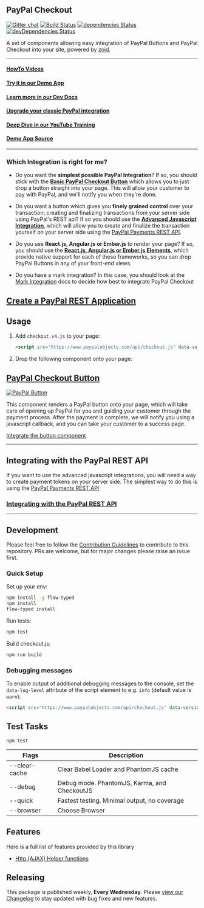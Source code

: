 PayPal Checkout
---------------

[![Gitter chat](https://badges.gitter.im/gitterHQ/gitter.png)](https://gitter.im/paypal/paypal-checkout) [![Build Status](https://img.shields.io/github/workflow/status/paypal/paypal-sdk-client/build/v4?logo=github&style=flat-square)](https://github.com/paypal/paypal-checkout-components/actions?query=workflow%3Abuild+branch%3Av4) [![dependencies Status](https://david-dm.org/paypal/paypal-checkout/status.svg)](https://david-dm.org/paypal/paypal-checkout) [![devDependencies Status](https://david-dm.org/paypal/paypal-checkout/dev-status.svg)](https://david-dm.org/paypal/paypal-checkout?type=dev)

A set of components allowing easy integration of PayPal Buttons and PayPal Checkout into your site, powered by
[zoid](https://github.com/krakenjs/zoid).

-----
#### [HowTo Videos](docs/videos.md)
#### [Try it in our Demo App](https://developer.paypal.com/demo/checkout)
#### [Learn more in our Dev Docs](https://developer.paypal.com/docs/integration/direct/express-checkout/integration-jsv4/add-paypal-button/)
#### [Upgrade your classic PayPal integration](docs/upgrade.md)
#### [Deep Dive in our YouTube Training](https://www.youtube.com/playlist?list=PLAlKnErU5lvhRl28KciytVHc5b8HS_tYP)
#### [Demo App Source](https://github.com/paypal/paypal-checkout-demo)
-----

### Which Integration is right for me?

- Do you want the **simplest possible PayPal Integration**? If so, you should stick with the [**Basic PayPal Checkout Button**](https://github.com/paypal/paypal-checkout/tree/master/docs/button.md#basic-integration)
   which allows you to just drop a button straight into your page. This will allow your customer  to pay with PayPal, and we'll notify you when they're done.

- Do you want a button which gives you **finely grained control** over your transaction; creating and finalizing transactions from your server
  side using PayPal's REST api? If so you should use the [**Advanced Javascript Integration**](https://github.com/paypal/paypal-checkout/tree/master/docs/button.md#advanced-integration), which will allow you to create
  and finalize the transaction yourself on your server side using the [PayPal Payments REST API](https://developer.paypal.com/docs/api/payments/).

- Do you use **React.js, Angular.js or Ember.js** to render your page? If so, you should use the [**React.js, Angular.js or Ember.js Elements**](https://github.com/paypal/paypal-checkout/tree/master/docs/frameworks.md),
  which provide native support for each of these frameworks, so you can drop PayPal Buttons in any of your front-end views.

- Do you have a mark integration? In this case, you should look at the [Mark Integration](https://github.com/paypal/paypal-checkout/tree/master/docs/mark.md) docs to decide how best
  to integrate PayPal Checkout

## [Create a PayPal REST Application](https://youtu.be/mhUg73r3-Vk)

## Usage

1. Add `checkout.v4.js` to your page:

   ```html
   <script src="https://www.paypalobjects.com/api/checkout.js" data-version-4></script>
   ```

2. Drop the following component onto your page:

## [PayPal Checkout Button](https://github.com/paypal/paypal-checkout/tree/master/docs/button.md)

[![PayPal Button](https://github.com/paypal/paypal-checkout/blob/master/docs/img/button.png)](https://github.com/paypal/paypal-checkout/tree/master/docs/button.md)

This component renders a PayPal button onto your page, which will take care of opening up PayPal for you and guiding
your customer through the payment process. After the payment is complete, we will notify you using a javascript callback,
and you can take your customer to a success page.

[Integrate the button component](https://github.com/paypal/paypal-checkout/tree/master/docs/button.md)

-----

## Integrating with the PayPal REST API

If you want to use the advanced javascript integrations, you will need a way to create payment tokens on your
server side. The simplest way to do this is using the [PayPal Payments REST API](https://developer.paypal.com/docs/api/payments/)

### [Integrating with the PayPal REST API](https://github.com/paypal/paypal-checkout/tree/master/docs/paypal-rest-api.md)

-----

## Development

Please feel free to follow the [Contribution Guidelines](./CONTRIBUTING.md) to contribute to this repository. PRs are welcome, but for major changes please raise an issue first.

### Quick Setup

Set up your env:

```bash
npm install -g flow-typed
npm install
flow-typed install
```

Run tests:

```bash
npm test
```

Build checkout.js:

```bash
npm run build
```

### Debugging messages

To enable output of additional debugging messages to the console, set the `data-log-level` attribute of the script element to e.g. `info` (default value is `warn`):

   ```html
   <script src="https://www.paypalobjects.com/api/checkout.js" data-version-4 data-log-level="info"></script>
   ```

## Test Tasks
```
npm test
```

| Flags  | Description |
| ------------- | ------------- |
| --clear-cache | Clear Babel Loader and PhantomJS cache |
| --debug | Debug mode.  PhantomJS, Karma, and CheckoutJS  |
| --quick | Fastest testing.  Minimal output, no coverage |
| --browser | Choose Browser |


## Features
Here is a full list of features provided by this library

* <a href="docs/http.md">Http (AJAX) Helper functions</a>

## Releasing

This package is published weekly, **Every Wednesday**. Please [view our Changelog](CHANGELOG.md) to stay updated with bug fixes and new features.
